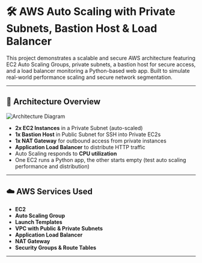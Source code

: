 # 🛠️ AWS Auto Scaling with Private Subnets, Bastion Host & Load Balancer

This project demonstrates a scalable and secure AWS architecture featuring EC2 Auto Scaling Groups, private subnets, a bastion host for secure access, and a load balancer monitoring a Python-based web app. Built to simulate real-world performance scaling and secure network segmentation.

---

## 📐 Architecture Overview

![Architecture Diagram](diagrams/auto-scaling-architecture.png)

- **2x EC2 Instances** in a Private Subnet (auto-scaled)
- **1x Bastion Host** in Public Subnet for SSH into Private EC2s
- **1x NAT Gateway** for outbound access from private instances
- **Application Load Balancer** to distribute HTTP traffic
- Auto Scaling responds to **CPU utilization**
- One EC2 runs a Python app, the other starts empty (test auto scaling performance and distribution)

---

## ☁️ AWS Services Used

- **EC2**
- **Auto Scaling Group**
- **Launch Templates**
- **VPC with Public & Private Subnets**
- **Application Load Balancer**
- **NAT Gateway**
- **Security Groups & Route Tables**

---
